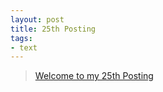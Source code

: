 ```yaml
---
layout: post
title: 25th Posting
tags: 
- text
---
```


> [Welcome to my 25th Posting](https://janghan-kor.tistory.com/114)
